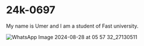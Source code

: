 # 24k-0697

My name is Umer and I am a student of Fast university.

![WhatsApp Image 2024-08-28 at 05 57 32_27130511](https://github.com/user-attachments/assets/53b893a5-71e4-493f-97ab-98ae123d944b)

